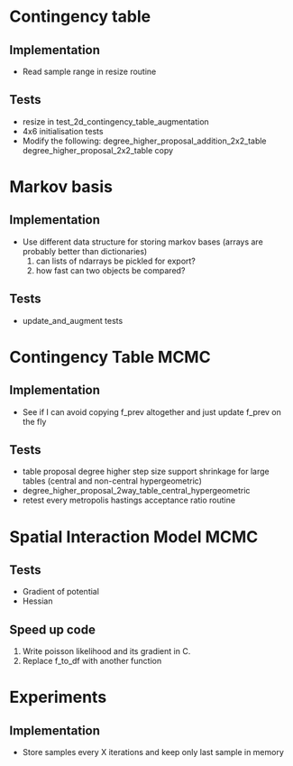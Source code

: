 # Contingency table

## Implementation
  -  Read sample range in resize routine

## Tests
  - resize in test_2d_contingency_table_augmentation
  - 4x6 initialisation tests
  - Modify the following:
    degree_higher_proposal_addition_2x2_table
    degree_higher_proposal_2x2_table copy

# Markov basis

## Implementation
  - Use different data structure for storing markov bases (arrays are probably better than dictionaries)
    1. can lists of ndarrays be pickled for export?
    2. how fast can two objects be compared?

## Tests
  - update_and_augment tests

# Contingency Table MCMC

## Implementation
  - See if I can avoid copying f_prev altogether and just update f_prev on the fly

## Tests
  - table proposal degree higher step size support shrinkage for large tables (central and non-central hypergeometric)
  - degree_higher_proposal_2way_table_central_hypergeometric
  - retest every metropolis hastings acceptance ratio routine

# Spatial Interaction Model MCMC

## Tests
- Gradient of potential
- Hessian

## Speed up code

1. Write poisson likelihood and its gradient in C.
2. Replace f_to_df with another function

# Experiments

## Implementation
- Store samples every X iterations and keep only last sample in memory
